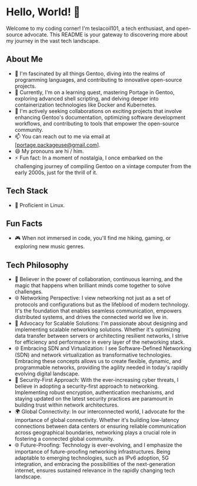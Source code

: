# Hello, World! 👋

Welcome to my coding corner! I'm teslacoil101, a tech enthusiast, and open-source advocate. This README is your gateway to discovering more about my journey in the vast tech landscape.

## About Me

- 👀 I'm fascinated by all things Gentoo, diving into the realms of programming languages, and contributing to innovative open-source projects.
- 🌱 Currently, I'm on a learning quest, mastering Portage in Gentoo, exploring advanced shell scripting, and delving deeper into containerization technologies like Docker and Kubernetes.
- 💞 I'm actively seeking collaborations on exciting projects that involve enhancing Gentoo's documentation, optimizing software development workflows, and contributing to tools that empower the open-source community.
- 📫 You can reach out to me via email at [portage.packageuse@gmail.com].
- 😄 My pronouns are hi / him.
- ⚡ Fun fact: In a moment of nostalgia, I once embarked on the challenging journey of compiling Gentoo on a vintage computer from the early 2000s, just for the thrill of it.

## Tech Stack

- 🚀 Proficient in Linux.

## Fun Facts

- 🎮 When not immersed in code, you'll find me hiking, gaming, or exploring new music genres.


## Tech Philosophy

- 🌟 Believer in the power of collaboration, continuous learning, and the magic that happens when brilliant minds come together to solve challenges.
- 🌐 Networking Perspective: I view networking not just as a set of protocols and configurations but as the lifeblood of modern technology. It's the foundation that enables seamless communication, empowers distributed systems, and drives the connected world we live in.
- 🚀 Advocacy for Scalable Solutions: I'm passionate about designing and implementing scalable networking solutions. Whether it's optimizing data transfer between servers or architecting resilient networks, I strive for efficiency and performance in every layer of the networking stack.
- 🌐 Embracing SDN and Virtualization: I see Software-Defined Networking (SDN) and network virtualization as transformative technologies. Embracing these concepts allows us to create flexible, dynamic, and programmable networks, providing the agility needed in today's rapidly evolving digital landscape.
- 📡 Security-First Approach: With the ever-increasing cyber threats, I believe in adopting a security-first approach to networking. Implementing robust encryption, authentication mechanisms, and staying updated on the latest security practices are paramount in building trust within network architectures.
- 🌍 Global Connectivity: In our interconnected world, I advocate for the importance of global connectivity. Whether it's building low-latency connections between data centers or ensuring reliable communication across geographical boundaries, networking plays a crucial role in fostering a connected global community.
- 🌐 Future-Proofing: Technology is ever-evolving, and I emphasize the importance of future-proofing networking infrastructures. Being adaptable to emerging technologies, such as IPv6 adoption, 5G integration, and embracing the possibilities of the next-generation internet, ensures sustained relevance in the rapidly changing tech landscape.
